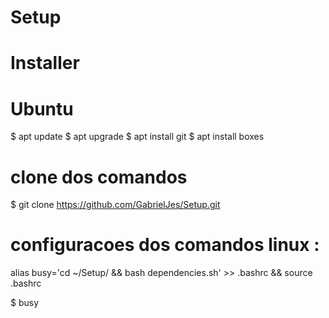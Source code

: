 # Setup

# Installer 
# Ubuntu 
$ apt update
$ apt upgrade
$ apt install git
$ apt install boxes

# clone dos comandos
$ git clone https://github.com/GabrielJes/Setup.git

# configuracoes dos comandos linux :
alias busy='cd ~/Setup/ && bash dependencies.sh' >> .bashrc && source .bashrc

$ busy




